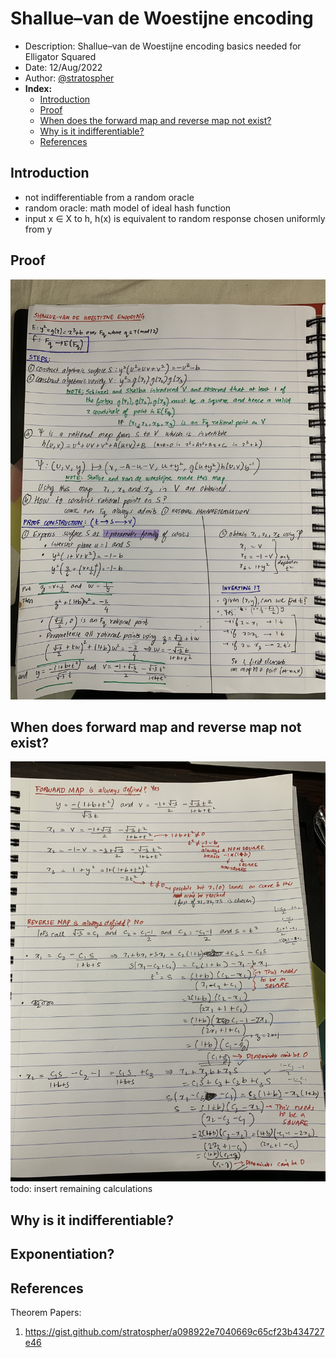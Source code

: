 # Shallue–van de Woestijne encoding
- Description: Shallue–van de Woestijne encoding basics needed for Elligator Squared
- Date: 12/Aug/2022
- Author: [@stratospher](https://github.com/stratospher)
- **Index:**
    - [Introduction](#introduction)
    - [Proof](#proof)
    - [When does the forward map and reverse map not exist?](#when-does-forward-map-and-reverse-map-not-exist)
    - [Why is it indifferentiable?](#why-is-it-indifferentiable)
    - [References](#references)

## Introduction
- not indifferentiable from a random oracle
- random oracle: math model of ideal hash function
- input x ∈ X to h, h(x) is equivalent to random response chosen uniformly from y

## Proof
![Shallue–van de Woestijne proof](./images/svw/proof.jpg)

## When does forward map and reverse map not exist?
![map existence](./images/svw/map.jpg)
todo: insert remaining calculations


## Why is it indifferentiable?

## Exponentiation?

## References
Theorem Papers:
1. https://gist.github.com/stratospher/a098922e7040669c65cf23b434727e46
